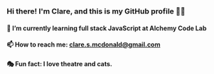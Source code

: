 ### Hi there! I'm Clare, and this is my GitHub profile 👋🏻
#### 🌱  I’m currently learning full stack JavaScript at Alchemy Code Lab
#### 📫  How to reach me: clare.s.mcdonald@gmail.com
#### 🎭  Fun fact: I love theatre and cats.
<!--
**ClareMcDonald/ClareMcDonald** is a ✨ _special_ ✨ repository because its `README.md` (this file) appears on your GitHub profile.

Here are some ideas to get you started:

- 🔭 I’m currently working on ...
- 🌱 I’m currently learning ...
- 👯 I’m looking to collaborate on ...
- 🤔 I’m looking for help with ...
- 💬 Ask me about ...
# 📫 How to reach me: clare.s.mcdonald@gmail.com
- 😄 Pronouns: ...
- ⚡ Fun fact: ...
-->
